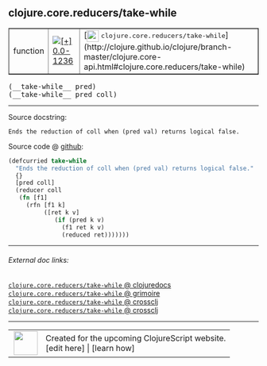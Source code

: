 ## clojure.core.reducers/take-while



 <table border="1">
<tr>
<td>function</td>
<td><a href="https://github.com/cljsinfo/cljs-api-docs/tree/0.0-1236"><img valign="middle" alt="[+] 0.0-1236" title="Added in 0.0-1236" src="https://img.shields.io/badge/+-0.0--1236-lightgrey.svg"></a> </td>
<td>
[<img height="24px" valign="middle" src="http://i.imgur.com/1GjPKvB.png"> <samp>clojure.core.reducers/take-while</samp>](http://clojure.github.io/clojure/branch-master/clojure.core-api.html#clojure.core.reducers/take-while)
</td>
</tr>
</table>


 <samp>
(__take-while__ pred)<br>
</samp>
 <samp>
(__take-while__ pred coll)<br>
</samp>

---





Source docstring:

```
Ends the reduction of coll when (pred val) returns logical false.
```


Source code @ [github](https://github.com/clojure/clojurescript/blob/r2371/src/cljs/clojure/core/reducers.cljs#L152-L162):

```clj
(defcurried take-while
  "Ends the reduction of coll when (pred val) returns logical false."
  {}
  [pred coll]
  (reducer coll
   (fn [f1]
     (rfn [f1 k]
          ([ret k v]
             (if (pred k v)
               (f1 ret k v)
               (reduced ret)))))))
```

<!--
Repo - tag - source tree - lines:

 <pre>
clojurescript @ r2371
└── src
    └── cljs
        └── clojure
            └── core
                └── <ins>[reducers.cljs:152-162](https://github.com/clojure/clojurescript/blob/r2371/src/cljs/clojure/core/reducers.cljs#L152-L162)</ins>
</pre>

-->

---



###### External doc links:

[`clojure.core.reducers/take-while` @ clojuredocs](http://clojuredocs.org/clojure.core.reducers/take-while)<br>
[`clojure.core.reducers/take-while` @ grimoire](http://conj.io/store/v1/org.clojure/clojure/1.7.0-beta3/clj/clojure.core.reducers/take-while/)<br>
[`clojure.core.reducers/take-while` @ crossclj](http://crossclj.info/fun/clojure.core.reducers/take-while.html)<br>
[`clojure.core.reducers/take-while` @ crossclj](http://crossclj.info/fun/clojure.core.reducers.cljs/take-while.html)<br>

---

 <table>
<tr><td>
<img valign="middle" align="right" width="48px" src="http://i.imgur.com/Hi20huC.png">
</td><td>
Created for the upcoming ClojureScript website.<br>
[edit here] | [learn how]
</td></tr></table>

[edit here]:https://github.com/cljsinfo/cljs-api-docs/blob/master/cljsdoc/clojure.core.reducers/take-while.cljsdoc
[learn how]:https://github.com/cljsinfo/cljs-api-docs/wiki/cljsdoc-files

<!--

This information was too distracting to show to readers, but I'll leave it
commented here since it is helpful to:

- pretty-print the data used to generate this document
- and show how to retrieve that data



The API data for this symbol:

```clj
{:ns "clojure.core.reducers",
 :name "take-while",
 :signature ["[pred]" "[pred coll]"],
 :history [["+" "0.0-1236"]],
 :type "function",
 :full-name-encode "clojure.core.reducers/take-while",
 :source {:code "(defcurried take-while\n  \"Ends the reduction of coll when (pred val) returns logical false.\"\n  {}\n  [pred coll]\n  (reducer coll\n   (fn [f1]\n     (rfn [f1 k]\n          ([ret k v]\n             (if (pred k v)\n               (f1 ret k v)\n               (reduced ret)))))))",
          :title "Source code",
          :repo "clojurescript",
          :tag "r2371",
          :filename "src/cljs/clojure/core/reducers.cljs",
          :lines [152 162]},
 :full-name "clojure.core.reducers/take-while",
 :clj-symbol "clojure.core.reducers/take-while",
 :docstring "Ends the reduction of coll when (pred val) returns logical false."}

```

Retrieve the API data for this symbol:

```clj
;; from Clojure REPL
(require '[clojure.edn :as edn])
(-> (slurp "https://raw.githubusercontent.com/cljsinfo/cljs-api-docs/catalog/cljs-api.edn")
    (edn/read-string)
    (get-in [:symbols "clojure.core.reducers/take-while"]))
```

-->
